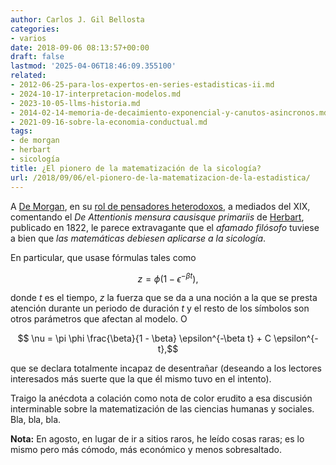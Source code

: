 ```yaml
---
author: Carlos J. Gil Bellosta
categories:
- varios
date: 2018-09-06 08:13:57+00:00
draft: false
lastmod: '2025-04-06T18:46:09.355100'
related:
- 2012-06-25-para-los-expertos-en-series-estadisticas-ii.md
- 2024-10-17-interpretacion-modelos.md
- 2023-10-05-llms-historia.md
- 2014-02-14-memoria-de-decaimiento-exponencial-y-canutos-asincronos.md
- 2021-09-16-sobre-la-economia-conductual.md
tags:
- de morgan
- herbart
- sicología
title: ¿El pionero de la matematización de la sicología?
url: /2018/09/06/el-pionero-de-la-matematizacion-de-la-estadistica/
---
```


A [De Morgan](https://es.wikipedia.org/wiki/Augustus_De_Morgan), en su [rol de pensadores heterodoxos](https://www.goodreads.com/book/show/6731024-a-budget-of-paradoxes), a mediados del XIX, comentando el _De Attentionis mensura causisque primariis_ de [Herbart](https://en.wikipedia.org/wiki/Johann_Friedrich_Herbart), publicado en 1822, le parece extravagante que el _afamado filósofo_ tuviese a bien que _las matemáticas debiesen aplicarse a la sicología_.

En particular, que usase fórmulas tales como

$$ z = \phi ( 1 - \epsilon^{-\beta t}),$$

donde $t$ es el tiempo, $z$ la fuerza que se da a una noción a la que se presta atención durante un periodo de duración $t$ y el resto de los símbolos son otros parámetros que afectan al modelo. O

$$ \nu = \pi \phi \frac{\beta}{1 - \beta} \epsilon^{-\beta t} + C \epsilon^{-t},$$

que se declara totalmente incapaz de desentrañar (deseando a los lectores interesados más suerte que la que él mismo tuvo en el intento).

Traigo la anécdota a colación como nota de color erudito a esa discusión interminable sobre la matematización de las ciencias humanas y sociales. Bla, bla, bla.

**Nota:** En agosto, en lugar de ir a sitios raros, he leído cosas raras; es lo mismo pero más cómodo, más económico y menos sobresaltado.